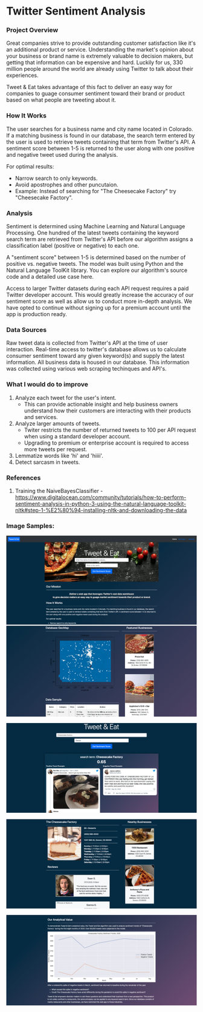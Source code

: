 # Twitter Sentiment Analysis

### Project Overview
Great companies strive to provide outstanding customer satisfaction like it's an additional product or service. Understanding the market's opinion about your business or brand name is extremely valuable to decision makers, but getting that information can be expensive and hard. Luckily for us, 330 million people around the world are already using Twitter to talk about their experiences.

Tweet & Eat takes advantage of this fact to deliver an easy way for companies to guage consumer sentiment toward their brand or product based on what people are tweeting about it.

### How It Works
The user searches for a business name and city name located in Colorado. If a matching business is found in our database, the search term entered by the user is used to retrieve tweets containing that term from Twitter's API. A sentiment score between 1-5 is returned to the user along with one positive and negative tweet used during the analysis.

For optimal results:
- Narrow search to only keywords.
- Avoid apostrophes and other puncutaion.
- Example: Instead of searching for "The Cheesecake Factory" try "Cheesecake Factory".

### Analysis
Sentiment is determined using Machine Learning and Natural Language Processing. One hundred of the latest tweets containing the keyword search term are retrieved from Twitter's API before our algorithm assigns a classification label (positive or negative) to each one.

A "sentiment score" between 1-5 is determined based on the number of positive vs. negative tweets. The model was built using Python and the Natural Language ToolKit library. You can explore our algorithm's source code and a detailed use case here.

Access to larger Twitter datasets during each API request requires a paid Twitter developer account. This would greatly increase the accuracy of our sentiment score as well as allow us to conduct more in-depth analysis. We have opted to continue without signing up for a premium account until the app is production ready.

### Data Sources
Raw tweet data is collected from Twitter's API at the time of user interaction. Real-time access to twitter's database allows us to calculate consumer sentiment toward any given keyword(s) and supply the latest information. All business data is housed in our database. This information was collected using various web scraping techinques and API's.

### What I would do to improve
1) Analyze each tweet for the user's intent.
    * This can provide actionable insight and help business owners understand how their customers are interacting with their products and services. 
2) Analyze larger amounts of tweets.
    * Twiter restricts the number of returned tweets to 100 per API request when using a standard developer account.
    * Upgrading to premium or enterprise account is required to access more tweets per request.
3) Lemmatize words like 'hi' and 'hiiii'.
4) Detect sarcasm in tweets.

### References
1) Training the NaiveBayesClassifier - https://www.digitalocean.com/community/tutorials/how-to-perform-sentiment-analysis-in-python-3-using-the-natural-language-toolkit-nltk#step-1-%E2%80%94-installing-nltk-and-downloading-the-data

### Image Samples:
![Homepage](https://github.com/loganbonsignore/twitter-sentiment-analysis/blob/master/Images/homepage.png?raw=true)
![Database Overview](https://github.com/loganbonsignore/twitter-sentiment-analysis/blob/master/Images/database.png?raw=true)

![Search Result 1](https://github.com/loganbonsignore/twitter-sentiment-analysis/blob/master/Images/search_1.png?raw=true)

![Search Result 2](https://github.com/loganbonsignore/twitter-sentiment-analysis/blob/master/Images/search_2.png?raw=true)

![Analytical Value](https://github.com/loganbonsignore/twitter-sentiment-analysis/blob/master/Images/value.png?raw=true)